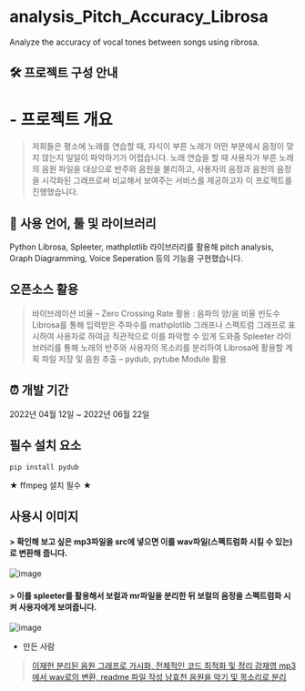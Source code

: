 # analysis_Pitch_Accuracy_Librosa
Analyze the accuracy of vocal tones between songs using ribrosa.
## 🛠 프로젝트 구성 안내
# - 프로젝트 개요

> 저희들은 평소에 노래를 연습할 때, 자식이 부른 노래가 어떤 부분에서 음정이 맞지 않는지 일일이 파악하기가 어렵습니다. 노래 연습을 할 때 사용자가 부른 노래의 음원 파일을 대상으로 반주와 음원을 불리하고, 사용자의 음정과 음원의 음정을 시각화된 그래프로써 비교해서 보여주는 서비스를 제공하고자 이 프로젝트를 진행했습니다.

## 📌 사용 언어, 툴 및 라이브러리
Python Librosa, Spleeter, mathplotlib 라이브러리를 활용해 pitch analysis, Graph Diagramming, Voice Seperation 등의 기능을 구현했습니다.

## 오픈소스 활용
> 바이브레이션 비율 – Zero Crossing Rate 활용 : 음파의 양/음 비율 빈도수
> Librosa를 통해 입력받은 주파수를 mathplotlib 그래프나 스펙트럼 그래프로 표시하여 사용자로 하여금 직관적으로 이를 파악할 수 있게 도와줌
> Spleeter 라이브러리를 통해 노래의 반주와 사용자의 목소리를 분리하여 Librosa에 활용할 계획
> 파일 저장 및 음원 추출 – pydub, pytube Module 활용

## ⏰ 개발 기간
2022년 04월 12일 ~ 2022년 06월 22일

## 필수 설치 요소
```
pip install pydub  
```
★ ffmpeg 설치 필수 ★

## 사용시 이미지
#### > 확인해 보고 싶은 mp3파일을 src에 넣으면 이를 wav파일(스펙트럼화 시킬 수 있는)로 변환해 줍니다.
![image](https://user-images.githubusercontent.com/97078660/174974974-94954cde-1745-442b-befa-6874b84f881d.png)


#### > 이를 spleeter를 활용해서 보컬과 mr파일을 분리한 뒤 보컬의 음정을 스펙트럼화 시켜 사용자에게 보여줍니다.
![image](https://user-images.githubusercontent.com/97078660/174974328-cb777aca-7722-4848-bd02-9babba09a1ee.png)




- 만든 사람
> <a href="https://github.com/Damnun">이재헌
  분리된 음원 그래프로 가시화, 전체적인 코드 최적화 및 정리
> <a href="https://github.com/kkkkkk0312">강재영
  mp3에서 wav로의 변환, readme 파일 작성
> <a href="https://github.com/korean0106">남효천
  음원을 악기 및 목소리로 분리
